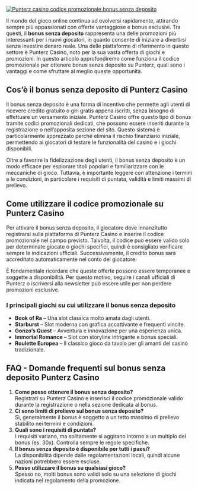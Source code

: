 [![Punterz casino codice promozionale bonus senza deposito](https://123-caf.pages.dev/gitsignup.png)](https://vrmoo.ru/Bt82HjjY)

<div> <p>Il mondo del gioco online continua ad evolversi rapidamente, attirando sempre più appassionati con offerte vantaggiose e bonus esclusivi. Tra questi, il <strong>bonus senza deposito</strong> rappresenta una delle promozioni più interessanti per i nuovi giocatori, in quanto consente di iniziare a divertirsi senza investire denaro reale. Una delle piattaforme di riferimento in questo settore è Punterz Casino, noto per la sua vasta offerta di giochi e promozioni. In questo articolo approfondiremo come funziona il codice promozionale per ottenere bonus senza deposito su Punterz, quali sono i vantaggi e come sfruttare al meglio queste opportunità.</p>  <h2>Cos’è il bonus senza deposito di Punterz Casino</h2> <p>Il bonus senza deposito è una forma di incentivo che permette agli utenti di ricevere credito gratuito o giri gratis appena iscritti, senza bisogno di effettuare un versamento iniziale. Punterz Casino offre questo tipo di bonus tramite codici promozionali dedicati, che possono essere inseriti durante la registrazione o nell’apposita sezione del sito. Questo sistema è particolarmente apprezzato perché elimina il rischio finanziario iniziale, permettendo ai giocatori di testare le funzionalità del casinò e i giochi disponibili.</p> <p>Oltre a favorire la fidelizzazione degli utenti, il bonus senza deposito è un modo efficace per esplorare titoli popolari e familiarizzare con le meccaniche di gioco. Tuttavia, è importante leggere con attenzione i termini e le condizioni, in particolare i requisiti di puntata, validità e limiti massimi di prelievo.</p>  <h2>Come utilizzare il codice promozionale su Punterz Casino</h2> <p>Per attivare il bonus senza deposito, il giocatore deve innanzitutto registrarsi sulla piattaforma di Punterz Casino e inserire il codice promozionale nel campo previsto. Talvolta, il codice può essere valido solo per determinate giocate o giochi specifici, quindi è consigliato verificare sempre le indicazioni ufficiali. Successivamente, il credito bonus sarà accreditato automaticamente nel conto del giocatore.</p> <p>È fondamentale ricordare che queste offerte possono essere temporanee e soggette a disponibilità. Per questo motivo, seguire i canali ufficiali di Punterz o iscriversi alla newsletter può essere utile per non perdere promozioni esclusive.</p>  <h3>I principali giochi su cui utilizzare il bonus senza deposito</h3> <ul> <li><strong>Book of Ra</strong> – Una slot classica molto amata dagli utenti.</li> <li><strong>Starburst</strong> – Slot moderna con grafica accattivante e frequenti vincite.</li> <li><strong>Gonzo’s Quest</strong> – Avventura e innovazione per una esperienza unica.</li> <li><strong>Immortal Romance</strong> – Slot con storyline intrigante e bonus speciali.</li> <li><strong>Roulette Europea</strong> – Il classico gioco da tavolo per gli amanti del casinò tradizionale.</li> </ul>  <h2>FAQ - Domande frequenti sul bonus senza deposito Punterz Casino</h2> <ol> <li><strong>Come posso ottenere il bonus senza deposito?</strong><br>Registrati su Punterz Casino e inserisci il codice promozionale valido durante la registrazione o nella sezione dedicata ai bonus.</li> <li><strong>Ci sono limiti di prelievo sul bonus senza deposito?</strong><br>Sì, generalmente il bonus è soggetto a un tetto massimo di prelievo stabilito nei termini e condizioni.</li> <li><strong>Quali sono i requisiti di puntata?</strong><br>I requisiti variano, ma solitamente si aggirano intorno a un multiplo del bonus (es. 30x). Controlla sempre le regole specifiche.</li> <li><strong>Il bonus senza deposito è disponibile per tutti i paesi?</strong><br>La disponibilità dipende dalle regolamentazioni locali, quindi alcune nazioni potrebbero essere escluse.</li> <li><strong>Posso utilizzare il bonus su qualsiasi gioco?</strong><br>Spesso no, molti bonus sono validi solo su una selezione di giochi indicata nel regolamento della promozione.</li> </ol> </div>